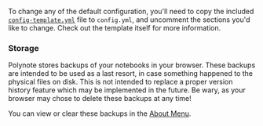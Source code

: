 To change any of the default configuration, you'll need to copy the included [`config-template.yml`](https://github.com/polynote/polynote/blob/master/config-template.yml)
file to `config.yml`, and uncomment the sections you'd like to change. Check out the template itself for more information.

### Storage
Polynote stores backups of your notebooks in your browser. These backups are intended to be used as a last resort, 
in case something happened to the physical files on disk. This is not intended to replace a proper version history 
feature which may be implemented in the future. Be wary, as your browser may chose to delete these backups at any time! 

You can view or clear these backups in the [About Menu](#about-section).  
